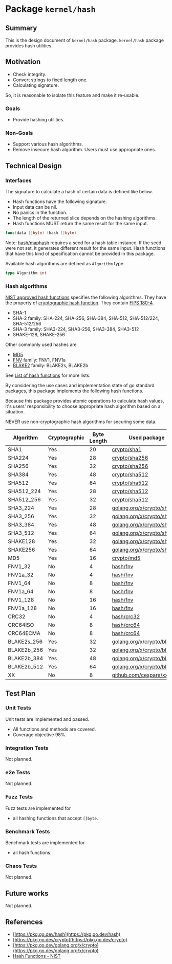 # Package `kernel/hash`

## Summary

This is the design document of `kernel/hash` package.
`kernel/hash` package provides hash utilities.

## Motivation

- Check integrity.
- Convert strings to fixed length one.
- Calculating signature.

So, it is reasonable to isolate this feature and make it re-usable.

### Goals

- Provide hashing utilities.

### Non-Goals

- Support various hash algorithms.
- Remove insecure hash algorithm. Users must use appropriate ones.

## Technical Design

### Interfaces

The signature to calculate a hash of certain data is defined like below.

- Hash functions have the following signature.
- Input data can be nil.
- No panics in the function.
- The length of the returned slice depends on the hashing algorithms.
- Hash functions MUST return the same result for the same input.

```go
func(data []byte) (hash []byte)
```

Note:
[hash/maphash](https://pkg.go.dev/hash/maphash) requires a seed for a hash table instance.
If the seed were not set, it generates different result for the same input.
Hash functions that have this kind of specification cannot be provided in this package.

Available hash algorithms are defined as `Algorithm` type.

```go
type Algorithm int
```

### Hash algorithms

[NIST approved hash functions](https://csrc.nist.gov/projects/hash-functions) specifies the following algorithms.
They have the property of [cryptographic hash function](https://en.wikipedia.org/wiki/Cryptographic_hash_function).
They contain [FIPS 180-4](https://csrc.nist.gov/pubs/fips/180-4/upd1/final).

- SHA-1
- SHA-2 family: SHA-224, SHA-256, SHA-384, SHA-512, SHA-512/224, SHA-512/256
- SHA-3 family: SHA3-224, SHA3-256, SHA3-384, SHA3-512
- SHAKE-128, SHAKE-256

Other commonly used hashes are

- [MD5](https://www.rfc-editor.org/info/rfc1321)
- [FNV](https://datatracker.ietf.org/doc/draft-eastlake-fnv/) family: FNV1, FNV1a
- [BLAKE2](https://datatracker.ietf.org/doc/rfc7693/) family: BLAKE2s, BLAKE2b

See [List of hash functions](https://en.wikipedia.org/wiki/List_of_hash_functions) for more lists.

By considering the use cases and implementation state of go standard packages,
this package implements the following hash functions.

Because this package provides atomic operations to calculate hash values,
it's users' responsibility to choose appropriate hash algorithm based on a situation.

NEVER use non-cryptographic hash algorithms for securing some data.

| Algorithm   | Cryptographic | Byte Length | Used package                                      |
| ----------- | ------------- | ----------- | ------------------------------------------------- |
| SHA1        | Yes           | 20          | [crypto/sha1](https://pkg.go.dev/crypto/sha1)     |
| SHA224      | Yes           | 28          | [crypto/sha256](https://pkg.go.dev/crypto/sha256) |
| SHA256      | Yes           | 32          | [crypto/sha256](https://pkg.go.dev/crypto/sha256) |
| SHA384      | Yes           | 48          | [crypto/sha512](https://pkg.go.dev/crypto/sha512) |
| SHA512      | Yes           | 64          | [crypto/sha512](https://pkg.go.dev/crypto/sha512) |
| SHA512_224  | Yes           | 28          | [crypto/sha512](https://pkg.go.dev/crypto/sha512) |
| SHA512_256  | Yes           | 32          | [crypto/sha512](https://pkg.go.dev/crypto/sha512) |
| SHA3_224    | Yes           | 28          | [golang.org/x/crypto/sha3](https://pkg.go.dev/golang.org/x/crypto/sha3) |
| SHA3_256    | Yes           | 32          | [golang.org/x/crypto/sha3](https://pkg.go.dev/golang.org/x/crypto/sha3) |
| SHA3_384    | Yes           | 48          | [golang.org/x/crypto/sha3](https://pkg.go.dev/golang.org/x/crypto/sha3) |
| SHA3_512    | Yes           | 64          | [golang.org/x/crypto/sha3](https://pkg.go.dev/golang.org/x/crypto/sha3) |
| SHAKE128    | Yes           | 32          | [golang.org/x/crypto/sha3](https://pkg.go.dev/golang.org/x/crypto/sha3) |
| SHAKE256    | Yes           | 64          | [golang.org/x/crypto/sha3](https://pkg.go.dev/golang.org/x/crypto/sha3) |
| MD5         | Yes           | 16          | [crypto/md5](https://pkg.go.dev/crypto/md5)     |
| FNV1_32     | No            | 4           | [hash/fnv](https://pkg.go.dev/hash/fnv)         |
| FNV1a_32    | No            | 4           | [hash/fnv](https://pkg.go.dev/hash/fnv)         |
| FNV1_64     | No            | 8           | [hash/fnv](https://pkg.go.dev/hash/fnv)         |
| FNV1a_64    | No            | 8           | [hash/fnv](https://pkg.go.dev/hash/fnv)         |
| FNV1_128    | No            | 16          | [hash/fnv](https://pkg.go.dev/hash/fnv)         |
| FNV1a_128   | No            | 16          | [hash/fnv](https://pkg.go.dev/hash/fnv)         |
| CRC32       | No            | 4           | [hash/crc32](https://pkg.go.dev/hash/crc32)     |
| CRC64ISO    | No            | 8           | [hash/crc64](https://pkg.go.dev/hash/crc64)     |
| CRC64ECMA   | No            | 8           | [hash/crc64](https://pkg.go.dev/hash/crc64)     |
| BLAKE2s_256 | Yes           | 32          | [golang.org/x/crypto/blake2s](https://pkg.go.dev/golang.org/x/crypto/blake2b) |
| BLAKE2b_256 | Yes           | 32          | [golang.org/x/crypto/blake2b](https://pkg.go.dev/golang.org/x/crypto/blake2b) |
| BLAKE2b_384 | Yes           | 48          | [golang.org/x/crypto/blake2b](https://pkg.go.dev/golang.org/x/crypto/blake2b) |
| BLAKE2b_512 | Yes           | 64          | [golang.org/x/crypto/blake2b](https://pkg.go.dev/golang.org/x/crypto/blake2b) |
| XX          | No            | 8           | [github.com/cespare/xxhash](https://pkg.go.dev/github.com/cespare/xxhash/v2)  |

## Test Plan

### Unit Tests

Unit tests are implemented and passed.

- All functions and methods are covered.
- Coverage objective 98%.

### Integration Tests

Not planned.

### e2e Tests

Not planned.

### Fuzz Tests

Fuzz tests are implemented for

- all hashing functions that accept `[]byte`.

### Benchmark Tests

Benchmark tests are implemented for

- all hash functions.

### Chaos Tests

Not planned.

## Future works

Not planned.

## References

- [https://pkg.go.dev/hash](https://pkg.go.dev/hash)
- [https://pkg.go.dev/crypto](https://pkg.go.dev/crypto)
- [https://pkg.go.dev/golang.org/x/crypto](https://pkg.go.dev/golang.org/x/crypto)
- [Hash Functions - NIST](https://csrc.nist.gov/projects/hash-functions)
